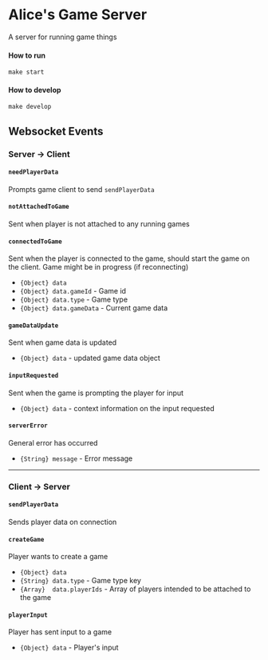# Alice's Game Server

A server for running game things

#### How to run

`make start`

#### How to develop

`make develop`

## Websocket Events

### Server -> Client

#### `needPlayerData`

Prompts game client to send `sendPlayerData`

#### `notAttachedToGame`

Sent when player is not attached to any running games

#### `connectedToGame`

Sent when the player is connected to the game, should start the game on the client. Game might be in progress (if reconnecting)

* `{Object} data`
* `{Object} data.gameId` - Game id
* `{Object} data.type` - Game type
* `{Object} data.gameData` - Current game data

#### `gameDataUpdate`

Sent when game data is updated

* `{Object} data` - updated game data object

#### `inputRequested`

Sent when the game is prompting the player for input

* `{Object} data` - context information on the input requested

#### `serverError`

General error has occurred

* `{String} message` - Error message

***

### Client -> Server

#### `sendPlayerData`

Sends player data on connection

#### `createGame`

Player wants to create a game

* `{Object} data`
* `{String} data.type` - Game type key
* `{Array}  data.playerIds` - Array of players intended to be attached to the game

#### `playerInput`

Player has sent input to a game

* `{Object} data` - Player's input




